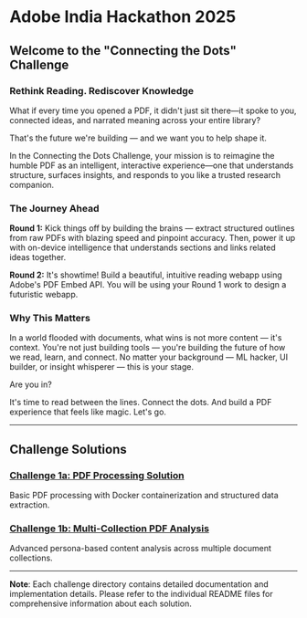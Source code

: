 
# Adobe India Hackathon 2025

## Welcome to the "Connecting the Dots" Challenge

### Rethink Reading. Rediscover Knowledge

What if every time you opened a PDF, it didn't just sit there—it spoke to you, connected ideas, and narrated meaning across your entire library?

That's the future we're building — and we want you to help shape it.

In the Connecting the Dots Challenge, your mission is to reimagine the humble PDF as an intelligent, interactive experience—one that understands structure, surfaces insights, and responds to you like a trusted research companion.

### The Journey Ahead

**Round 1:**
Kick things off by building the brains — extract structured outlines from raw PDFs with blazing speed and pinpoint accuracy. Then, power it up with on-device intelligence that understands sections and links related ideas together.

**Round 2:**
It's showtime! Build a beautiful, intuitive reading webapp using Adobe's PDF Embed API. You will be using your Round 1 work to design a futuristic webapp.

### Why This Matters

In a world flooded with documents, what wins is not more content — it's context. You're not just building tools — you're building the future of how we read, learn, and connect. No matter your background — ML hacker, UI builder, or insight whisperer — this is your stage.

Are you in?

It's time to read between the lines. Connect the dots. And build a PDF experience that feels like magic. Let's go.

---

## Challenge Solutions

### [Challenge 1a: PDF Processing Solution](./Challenge_1a/README.md)
Basic PDF processing with Docker containerization and structured data extraction.

### [Challenge 1b: Multi-Collection PDF Analysis](./Challenge_1b/README.md)
Advanced persona-based content analysis across multiple document collections.

---

**Note**: Each challenge directory contains detailed documentation and implementation details. Please refer to the individual README files for comprehensive information about each solution.
